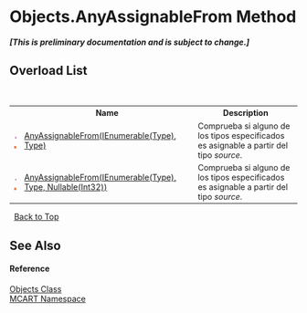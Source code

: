 # Objects.AnyAssignableFrom Method 
 _**\[This is preliminary documentation and is subject to change.\]**_


## Overload List
&nbsp;<table><tr><th></th><th>Name</th><th>Description</th></tr><tr><td>![Public method](media/pubmethod.gif "Public method")![Static member](media/static.gif "Static member")</td><td><a href="8671a207-68d3-5d86-281f-c82171c6a118">AnyAssignableFrom(IEnumerable(Type), Type)</a></td><td>
Comprueba si alguno de los tipos especificados es asignable a partir del tipo *source*.</td></tr><tr><td>![Public method](media/pubmethod.gif "Public method")![Static member](media/static.gif "Static member")</td><td><a href="b4b69c5d-9341-b3f6-5aa9-b657dc22ea3e">AnyAssignableFrom(IEnumerable(Type), Type, Nullable(Int32))</a></td><td>
Comprueba si alguno de los tipos especificados es asignable a partir del tipo *source*.</td></tr></table>&nbsp;
<a href="#objects.anyassignablefrom-method">Back to Top</a>

## See Also


#### Reference
<a href="bed01b44-1ba8-b02e-7f19-0855e84b8dbd">Objects Class</a><br /><a href="89e7854f-fe6f-d208-fb0c-b17953422852">MCART Namespace</a><br />